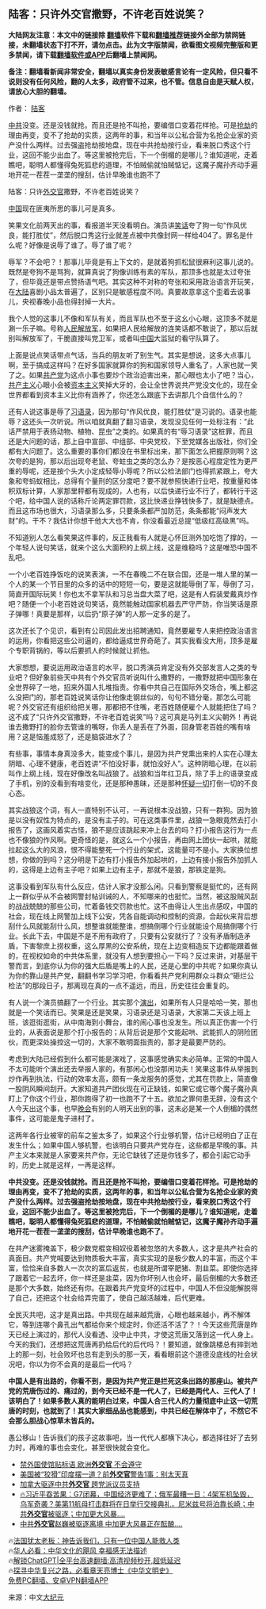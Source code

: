  <!-- 面包屑导航 --> <h2>陆客：只许外交官撒野，不许老百姓说笑？</h2> <p class="notice"><b>大陆网友注意：本文中的链接除 <a href="https://github.com/bannedbook/fanqiang" >翻墙</a>软件下载和<a href="https://github.com/killgcd/justmysocks/blob/master/README.md">翻墙推荐</a>链接外全部为禁网链接，未翻墙状态下打不开，请勿点击。此为文字版禁闻，欲看图文视频完整版和更多禁闻，请下载<a href="https://github.com/bannedbook/fanqiang">翻墙软件或APP</a>后翻墙上禁闻网。</p><p>备注：翻墙看新闻非常安全，翻墙以真实身份发表敏感言论有一定风险，但只看不说则没有任何风险，翻的人太多，政府管不过来，也不管。信息自由是天赋人权，请放心大胆的翻墙。</b></p>  <div class="entry"> <p>作者： <a href="https://www.bannedbook.org/bnews/tag/%E9%99%86%E5%AE%A2/" class="st_tag internal_tag" rel="tag" title="标签 陆客 下的日志">陆客</a></p> <p id="summary"><a href="https://www.bannedbook.org/bnews/tag/%e4%b8%ad%e5%85%b1/" class="st_tag internal_tag" rel="tag" title="标签 中共 下的日志">中共</a>没变。还是没钱就抢。而且还是抢不叫抢，要编借口变着花样抢。可是<a href="https://www.bannedbook.org/bnews/tag/%e6%8a%a2%e5%8a%ab/" class="st_tag internal_tag" rel="tag" title="标签 抢劫 下的日志">抢劫</a>的理由再变，变不了抢劫的实质，这两年的事，和当年以公私合营为名抢企业家的资产没什么两样。过去强盗抢劫按地盘，现在中共抢劫按行业，看来脱口秀这个行业，这回不能少出血了。等这里被抢完后，下一个倒楣的是哪儿？谁知道呢，走着瞧吧，聪明人都懂得兔死狐悲的道理，不怕贼偷就怕贼惦记，这魔子魔孙齐动手遍地开花一茬茬一垄垄的搜刮，估计早晚谁也跑不了</p> <p>陆客：只许<a href="https://www.bannedbook.org/bnews/tag/%e5%a4%96%e4%ba%a4%e5%ae%98/" class="st_tag internal_tag" rel="tag" title="标签 外交官 下的日志">外交官</a>撒野，不许老百姓说笑？</p> <p><span class='wp_keywordlink_affiliate'><a href="https://www.bannedbook.org/" title="中国" target="_blank">中国</a></span>现在匪夷所思的事儿可是真多。</p> <p>笑果文化前两天出的事，看报道半天没看明白。演员讲<a href="https://www.bannedbook.org/bnews/tag/%E7%AC%91%E8%AF%9D/" class="st_tag internal_tag" rel="tag" title="标签 笑话 下的日志">笑话</a>夸了狗一句“作风优良，能打胜仗”，然后脱口秀这行业就差点被中共像封网一样给404了。罪名是什么呢？好像是说辱了谁了。辱了谁了呢？</p> <p>辱军？不会吧？！那事儿毕竟是有上下文的，是就着狗抓松鼠很麻利这事儿说的。既然是夸狗不是骂狗，就算真说了狗像训练有素的军队，那顶多也就是太过夸张了，但毕竟还是带点赞扬语气吧。其实这种不对称的夸张和采用政治语言开玩笑，在<span class='wp_keywordlink_affiliate'><a href="https://www.bannedbook.org/" title="大陆" target="_blank">大陆</a></span>喜剧小品太普遍了，区别只是敏感程度不同。真要故意拿这个歪着去说事儿，央视春晚小品也得封掉一大片。</p> <p>我个人觉的这事儿不像和军队有关，而且军队也不至于这幺小心眼，这顶多不就是涮一乐子嘛。号称<span class='wp_keywordlink'><a href="https://www.bannedbook.org/forum2/topic989.html" title="“文化大革命”中的人民解放军" target="_blank">人民解放军</a></span>，如果把人民给解放的连笑话都不敢说了，那以后就别叫解放军了，干脆直接叫党卫军，或者叫<a href="https://www.bannedbook.org/bnews/tag/%E4%B8%AD%E5%9B%BD/" class="st_tag internal_tag" rel="tag" title="标签 中国 下的日志">中国</a>大监狱的看守队算了。</p> <p>上面是说点笑话带点气话，当兵的朋友听了别生气。其实是想说，这多大点事儿啊，至于搞成这样吗？在好多国家就算你的狗和国家领导人重名了，人家也就一笑了之。如果<a href="https://www.bannedbook.org/bnews/tag/%e5%85%b1%e4%ba%a7%e5%85%9a/" class="st_tag internal_tag" rel="tag" title="标签 共产党 下的日志">共产党</a>为这点小事也要炒个政治迫害出来，那心眼也太小了吧？当心，<span class='wp_keywordlink'><a href="https://www.bannedbook.org/forum2/topic6177.html" title="《共产主义的终极目的》" target="_blank">共产主义</a></span>心眼小会被<span class='wp_keywordlink'><a href="https://www.bannedbook.org/forum2/topic920.html" title="资本主义与自由" target="_blank">资本主义</a></span>笑掉大牙的，会让全世界说共产党没文化的，现在全世界都看到资本主义比你有涵养了，你还怎么跟底下去讲那几个自信什么的？</p> <p>还有人说这事是辱了<a href="https://www.bannedbook.org/bnews/tag/%E4%B9%A0%E8%AF%AD%E5%BD%95/" class="st_tag internal_tag" rel="tag" title="标签 习语录 下的日志">习语录</a>，因为那句“作风优良，能打胜仗”是习说的。语录也能辱？这还头一次听说。所以咱就真翻了翻习语录，发现没见任何一处标注有：“此话严禁用于表扬动物、植物、昆虫”之类的。如果真的有“辱习语录”这桩罪，而且还是大问题的话，那上自中宣部、中组部、中央党校，下至党媒各出版社，你们全都有大问题了。这么重要的事你们都没在书里标出来，那下面怎么把握原则啊？这次夸的是狗，那以后出现夸老鼠、夸蛀虫之类的怎么办？是按恶心程度定性为更严重的辱呢，还是按个头大小定成轻辱小辱呢？所以公检法部门也得抓紧跟上，夸大象和夸蚂蚁相比，总得有个量刑的区分度吧？要不就参照快递行业吧，按重量和体积双标计算，人家那里秤都有现成的，人也有，以后快递行业不行了，都转行干这个吧，给中国人说的话称斤论两定罪罚款，这比快递业挣钱快多了，就是缺德点。而且这市场也很大，习语录那么多，只要条条都严加防范，条条都能“闷声发大财”的。干不？我估计你想干他大大也不肯，你没看最近总提“低级红高级黑”吗。</p> <p>不知道别人怎么看笑果这件事的，反正我看有人就是心怀叵测外加吃饱了撑的，一个年轻人说句笑话，就来个这么大面积的上纲上线，这是维稳吗？这是唯恐中国不乱吧。</p> <p>一个小老百姓挣饭吃的说笑表演，一不在春晚二不在联合国，还是一堆人里的某一个人的某一个节目里的众多的话中的短短一句，要是这就能辱倒了军，辱倒了习，简直开国际玩笑！你也太不拿军队和习总当盘大菜了吧，这是有人假装爱戴真炒作吧？随便一个小老百姓说句笑话，竟然能触动国家机器去严守严防，你当笑话是原子弹哪！真要是那样，以后扔“原子弹”的人那一定多的是了。</p> <p>这次还长了个见识，看到有公司因此发出招聘通知，竟然要雇专人来把控政治语言的运用，你看把这些公司逼的，都给逼成世界奇葩了。其实我看没大用，顶多是雇个专职背锅的，等以后要抓人的时候就让抓他。</p>  <p>大家想想，要说运用政治语言的水平，脱口秀演员肯定没有外交部发言人之类的专业吧？但好象前些天中共有个外交官员听说叫什么撒野的，一撒野就把中国形象在全世界碎了一地，招来外国人扎堆指责。你看中共自己在国际外交场合，嘴上都这么没把门的，那老百姓说笑话你让他像走钢丝似的，句句不错分毫，那怎么可能呢？外交官还有组织给把关哪，那都把不住嘴，老百姓随便雇个人就能把住了吗？这不成了“只许外交官撒野，不许老百姓说笑”吗？这可真是马列主义尖朝外！再说谁去撒野打的脸你去管谁的嘴呀，你丢人是丢在了外面，回身管老百姓的嘴有啥用？这是恼羞成怒了，还是脑袋进水了？</p> <p>有些事，事情本身真没多大，能变成个事儿，是因为共产党熏出来的人实在心理太阴暗、心理不健康，老百姓讲“不怕没好事，就怕没好人”。这种阴暗心理，在以前叫作上纲上线，现在好像改名叫战狼了。战狼和当年红卫兵，除了手上的语录变成了手机，别的没看到有啥变化，还是那种愚昧，还是那种<span class='wp_keywordlink'><a href="https://www.bannedbook.org/forum11/topic329.html" title="禁片：怀疑一切" target="_blank">怀疑一切</a></span>打倒一切的不良心态。</p> <p>其实战狼这个词，有人一直特别不认可，一再说根本没战狼，只有一群狗。因为狼是以没有奴性为特点的，是没有主子的。可在这类事件里，战狼一急眼竟然去打小报告了，这画风着实古怪，狼不是应该跳起来冲上台去的吗？打小报告这行为一点也不像狼的作风啊。更奇怪的是，就这么一个小报告，再由网上团伙一起哄，就能拉起这么大的风浪，恨不得能整死一个行业的架式，这能量可不是小。大家换位想想，你做的到吗？这分明是下边有打小报告外加起哄的，上边有接小报告外加抓人的，这得是上边有主子吧？如果上边有主子，那就不是狼，那铁定是狗。</p> <p>这事没看到军队有什么反应，估计人家才没那么闲。只看到警察是挺忙的，还有网上一群似乎从不会被网警封帖训诫的人，不知哪来的也挺忙。当然，被这股贼风刮的战战兢兢的那些公司，忙着备钱交罚款也忙。这不由得让人生出点感叹，中国的社会，现在线上网警加上线下公安，凭各自能调动和控制的资源，合起伙来背后想刮什么风就能刮什么风，想整谁就能整谁，想搞倒哪个行业就能设个局搞倒哪个行业。长此下去，中国是不是不用有政府了，只要有公安就行了？没有矛盾制造矛盾，下害黎庶上捞权重，这么厚黑的公安系统，现在上边变相造反下边都能跟着做的，在视权如命的中共体系里，就没有人想到要担心一下吗？反过来讲，对基层干警而言，到底你认为你的强大后盾是嘴上的人民，还是心里的中共呢？如果你真认为你的靠山是共产党，翻翻书学习学习吧，你看看共产党利用群众斗群众“砸烂公检法”的那段日子，那离现在真的一点不遥远，而且，历史往往会重复的。</p> <p>有人说一个演员搞翻了一个行业。其实那个<span class='wp_keywordlink_affiliate'><a href="https://zh-cn.shenyunperformingarts.org/" title="演出" target="_blank">演出</a></span>，如果所有人只是哈哈一笑，那也就是一个笑话而已。笑果是还是笑果，习语录还是习语录，大家第二天该上班上班，该逛街逛街，从中南海到小舞台，谁的闹心事也没发生。所以真正伤害一个行业的，从表面说是那个打小报告的；从背后说是那个文能起哄、武能抓人的阴险团伙，而更深处操控这一切的，大家不敢明面指责的，那才是最要严防的。</p> <p>考虑到大陆已经假到什么都可能是演戏了，这事感觉确实未必简单。正常的中国人不太可能听个演出还去举报人家的，有那闲心也没那闲功夫！笑果这事件从举报到炒作再到执法，行动的效率太高，颇有一条龙服务的感觉，尤其在罚款上，简直像一股阴风瞬间刮开。大家知道共产团伙现在可正缺钱，如果它或它哪个魔子魔孙真盯上了你这个行业，那你跑得了初一也跑不了十五。欲加之罪何患无辞，没有这个人今天出这个事，也早<span class='wp_keywordlink_affiliate'><a href="https://zh-cn.shenyunperformingarts.org/" title="晚会" target="_blank">晚会</a></span>有别的人明天出别的事，这未必是某一个人倒楣的偶然事件，这可能是鬼子进村了。</p>  <p>这两年各行业被宰的前车之鉴太多了，如果这个行业够机警，估计已经明白了正在发生什么；如果中国人够机警，也该明白只要共产党存在，这些都是早晚的事。共产主义本来就是人家要来共产你，无论它缺钱了还是你钱多了，都会引起它动手的，历史上就是这样，一再是这样。</p> <p><strong>中共没变。还是没钱就抢。而且还是抢不叫抢，要编借口变着花样抢。可是抢劫的理由再变，变不了抢劫的实质，这两年的事，和当年以公私合营为名抢企业家的资产没什么两样。过去强盗抢劫按地盘，现在中共抢劫按行业，看来脱口秀这个行业，这回不能少出血了。等这里被抢完后，下一个倒楣的是哪儿？谁知道呢，走着瞧吧，聪明人都懂得兔死狐悲的道理，不怕贼偷就怕贼惦记，这魔子魔孙齐动手遍地开花一茬茬一垄垄的搜刮，估计早晚谁也跑不了</strong>。</p> <p>在共产迷雾掩盖下，极少数党棍变相奴役着被忽悠的大多数人，这才是共产社会的真面目。共产党喊要达到物质极大丰富，真实实现的是极少数人的丰富，而这个丰富，恰恰来自多数人一次次的富后返贫，也就是所谓宰肥猪、割韭菜。即使你选择了跟着它一起去坏，你一样还是韭菜，因为你坏别人也会坏，最后倒楣的大多数还是那个大多数，始终还有你。在跟着共产党变坏的过程中，中国人不但没能解脱得了自己，还把这个社会给弄完蛋了，使自己越活越难，后代更难。</p> <p>全民灭共吧，这才是真出路。中共现在越来越荒唐，心眼也越来越小，再不解体它，等到连哪个鼻孔出气都给你来个规定时，你还活不活了？！今天这些荒唐是昨天已经上演过的，那代人没看透、没中止中共，才使这荒唐又落到这一代人身上。今天的我们，还想把这荒唐再扔给后代的后代吗？！要知道，就像跳楼总有摔到地上的那一刻，社会败坏也总有走到头的那一天，看看眼前这个道德没底线的社会状况吧，你以为你不会真的是最后一代吗？</p> <p><strong>中国人是有出路的，你看不到，是因为共产党正是拦死这条出路的那座山。被共产党的荒唐伤过的、痛过的，到今天已经不是一代人了，已经是两代人、三代人了！该明白了！如果多数人真的能明白过来，中国人合三代人的力量彻底中止这一切荒唐的时刻，也就到了！其实大家细品品也能感到，中共已经在解体中了，不然它不会那么胆战心惊草木皆兵的。</strong></p> <p>愚公移山！告诉我们的孩子这故事吧，当一代代人都横下决心，都选择往好了去努力时，再难的事也会变化，甚至很快就会变化。</p>  <!--<div id="taboola-mid-1"></div>--><ul class='op-related-articles' title='相关阅读'> <li><a href='https://www.bannedbook.org/bnews/bannedvideo/20230519/1886083.html' target='_blank'>禁外国使馆贴标语 欧洲<b>外交官</b> 不会遵守</a></li> <li><a href='https://www.bannedbook.org/bnews/worldnews/20230515/1884481.html' target='_blank'>美国被“狡猾”印度摆一道？前<b>外交官</b>警告1事：别太天真</a></li> <li><a href='https://www.bannedbook.org/bnews/bannedvideo/20230515/1884193.html' target='_blank'>加拿大驱逐中共<b>外交官</b> 跨党派议员支持</a></li> <li><a href='https://www.bannedbook.org/bnews/bannedvideo/20230514/1884038.html' target='_blank'>🔥习近平吞苦果：G7闭幕，中国经济更难了；俄军最糟一日：4架军机坠毁，乌军奇袭？美第11航母打击群将在日举行交接典礼，尼米兹号将泊靠长崎；中共<b>外交官</b>被驱逐；中加更大风暴....</a></li> <li><a href='https://www.bannedbook.org/bnews/topimagenews/20230514/1883945.html' target='_blank'>中共<b>外交官</b>赵巍被驱逐离境 中加更大风暴正在酝酿....</a></li> </ul> <p class="texttj"> 🔥<a href="https://www.bannedbook.org/bnews/ssgc/20230219/1850782.html" target="_blank">法国犹太老板：神告诉我们，只有一位中国人能救人类</a><br/> 🔥<a href="https://www.bannedbook.org/bnews/comments/20220220/1694796.html" target="_blank">华人必看：中华文化的飓风 幸福感无法描述</a><br/> 🔥<a href="https://github.com/bannedbook/fanqiang/wiki/V2ray%E6%9C%BA%E5%9C%BA" target="_blank">解锁ChatGPT|全平台高速翻墙:高清视频秒开,超低延迟</a><br/> 🔥<a href="https://www.bannedbook.org/bnews/comments/20220808/1768773.html" target="_blank">探寻中华复兴之路，必看章天亮博士《中华文明史》</a><br/> <a href="https://github.com/bannedbook/fanqiang/wiki/%E7%A6%81%E9%97%BB%E7%BD%91%E5%AE%89%E5%8D%93%E7%BF%BB%E5%A2%99%E6%96%B0%E9%97%BBAPP" target="_blank">免费PC翻墙、安卓VPN翻墙APP</a><br/> </p><p class="src-info">来源：中文<span class='wp_keywordlink_affiliate'><a href="http://www.epochtimes.com/" title="大纪元" target="_blank">大纪元</a></span> </p><a name='sharetosocial'></a> <div style="margin-bottom:5px;padding-bottom:5px;clear:both"> <div id="archive-pix-1" class="banner-ads"> <!-- AuctionX Display platform tag START --> <div id="27602x728x90x621x_ADSLOT1" clicktrack="%%CLICK_URL_ESC%%"></div>  <!-- AuctionX Display platform tag END --> </div> <div id="archive-pix-2" class="banner-ads"> <!-- AuctionX Display platform tag START --> <div id="27556x300x250x621x_ADSLOT1" clicktrack="%%CLICK_URL_ESC%%" style="margin:0 auto;text-align:center"></div>  <!-- AuctionX Display platform tag END --> </div> </div>  <div id="archive-pix-1" class="banner-ads"> <!-- AuctionX Display platform tag START --> <div id="27603x728x90x621x_ADSLOT1" clicktrack="%%CLICK_URL_ESC%%"></div>  <!-- AuctionX Display platform tag END --> </div> </div><!--END ENTRY--> 